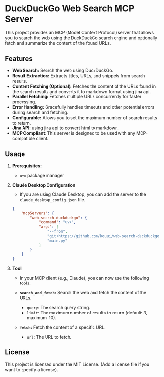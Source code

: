 # DuckDuckGo Web Search MCP Server

This project provides an MCP (Model Context Protocol) server that allows you to search the web using the DuckDuckGo search engine and optionally fetch and summarize the content of the found URLs.

## Features

*   **Web Search:** Search the web using DuckDuckGo.
*   **Result Extraction:** Extracts titles, URLs, and snippets from search results.
*   **Content Fetching (Optional):** Fetches the content of the URLs found in the search results and converts it to markdown format using jina api.
*   **Parallel Fetching:** Fetches multiple URLs concurrently for faster processing.
*   **Error Handling:** Gracefully handles timeouts and other potential errors during search and fetching.
*   **Configurable:** Allows you to set the maximum number of search results to return.
* **Jina API**: using jina api to convert html to markdown.
* **MCP Compliant**: This server is designed to be used with any MCP-compatible client.

## Usage

1.  **Prerequisites:**
    *   `uvx` package manager


2. **Claude Desktop Configuration**
    * If you are using Claude Desktop, you can add the server to the `claude_desktop_config.json` file.
    ```json
    {
        "mcpServers": {
            "web-search-duckduckgo": {
                "command": "uvx",
                "args": [
                    "--from",
                    "git+https://github.com/kouui/web-search-duckduckgo.git@main",
                    "main.py"
                ]
            }
        }
    }
    ```

3. **Tool**
    *   In your MCP client (e.g., Claude), you can now use the following tools:

    *   **`search_and_fetch`:** Search the web and fetch the content of the URLs.

        *   `query`: The search query string.
        *   `limit`: The maximum number of results to return (default: 3, maximum: 10).


    *   **`fetch`:** Fetch the content of a specific URL.

        *   `url`: The URL to fetch.


## License

This project is licensed under the MIT License. (Add a license file if you want to specify a license).
